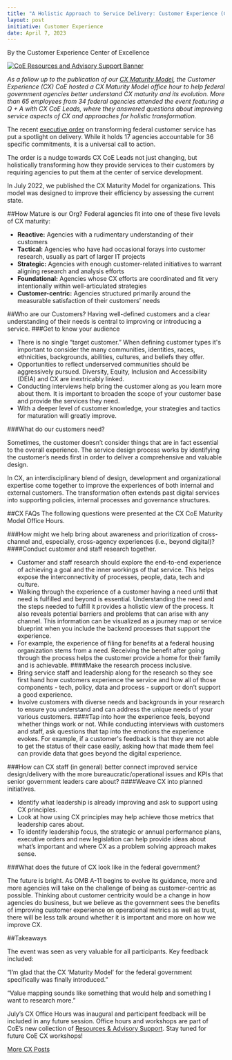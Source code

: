 ```yaml
---
title: "A Holistic Approach to Service Delivery: Customer Experience (CX) CoE asks, ‘Are your customers at the center?’ "
layout: post
initiative: Customer Experience
date: April 7, 2023
---
```

By the Customer Experience Center of Excellence

<a href="{{site.baseurl}}/images/ResourcesAdvisorySupportBanner.png" target="_blank" rel="noopener noreferrer">
<img src="{{site.baseurl}}/images/ResourcesAdvisorySupportBanner.png" alt="CoE Resources and Advisory Support Banner"></a>

*As a follow up to the publication of our [CX Maturity Model](https://coe.gsa.gov/docs/CXMaturityModel.pdf), the Customer Experience (CX) CoE hosted a CX Maturity Model office hour to help federal government agencies better understand CX maturity and its evolution. More than 65 employees from 34 federal agencies attended the event featuring a Q + A with CX CoE Leads, where they answered questions about improving service aspects of CX and approaches for holistic transformation.*

The recent [executive order](https://www.whitehouse.gov/briefing-room/presidential-actions/2021/12/13/executive-order-on-transforming-federal-customer-experience-and-service-delivery-to-rebuild-trust-in-government/) on transforming federal customer service has put a spotlight on delivery. While it holds 17 agencies accountable for 36 specific commitments, it is a universal call to action. 

The order is a nudge towards CX CoE Leads not just changing, but holistically transforming how they provide services to their customers by requiring agencies to  put them at the center of service development. 

In July 2022, we published the CX Maturity Model for organizations. This model was designed to improve their efficiency by assessing the current state.

##How Mature is our Org?
Federal agencies fit into one of these five levels of CX maturity:
* **Reactive:** Agencies with a rudimentary understanding of their customers
* **Tactical:** Agencies who have had occasional forays into customer research, usually as part of larger IT projects
* **Strategic:** Agencies with enough customer-related initiatives to warrant aligning research and analysis efforts
* **Foundational:** Agencies whose CX efforts are coordinated and fit very intentionally within well-articulated strategies
* **Customer-centric:** Agencies structured primarily around the measurable satisfaction of their customers’ needs

##Who are our Customers?
Having well-defined customers and a clear understanding of their needs is central to improving or introducing a service. 
###Get to know your audience
* There is no single “target customer.” When defining customer types it's important to consider the many communities, identities, races, ethnicities, backgrounds, abilities, cultures, and beliefs they offer. 
* Opportunities to reflect underserved communities should be aggressively pursued. Diversity, Equity, Inclusion and Accessibility (DEIA) and CX are inextricably linked.
* Conducting interviews help bring the customer along  as you learn more about them. It is important to broaden the scope of your customer base and provide the services they need.
* With a deeper level of customer knowledge, your strategies and tactics for maturation will greatly improve. 

###What do our customers need? 

Sometimes, the customer doesn’t consider things that are in fact essential to the overall experience. The service design process works by identifying the customer’s needs first in order to deliver a comprehensive and valuable design. 

In CX, an interdisciplinary blend of design, development and organizational expertise come together to improve the experiences of both internal and external customers. The transformation often extends past digital services into supporting policies, internal processes and governance structures.

##CX FAQs
The following questions were presented at the CX CoE Maturity Model Office Hours.

###How might we help bring about awareness and prioritization of cross-channel and, especially, cross-agency experiences (i.e., beyond digital)?
####Conduct customer and staff research together. 
* Customer and staff research should explore the end-to-end experience of achieving a goal and the inner workings of that service. This helps expose the interconnectivity of processes, people, data, tech and culture. 
* Walking through the experience of a customer having a need until that need is fulfilled and beyond is essential. Understanding the need and the steps needed to fulfill it provides a holistic view of the process. It also reveals potential barriers and problems that can arise with any channel. This information can be visualized as a journey map or service blueprint when you include the backend processes that support the experience. 
* For example, the experience of filing for benefits at a federal housing organization stems from a need. Receiving the benefit after going through the process helps the customer provide a home for their family and is achievable. 
####Make the research process inclusive. 
* Bring service staff and leadership along for the research so they see first hand how customers experience the service and how all of those components - tech, policy, data and process - support or don’t support a good experience. 
* Involve customers with diverse needs and backgrounds in your research to ensure you understand and can address the unique needs of your various customers. 
####Tap into how the experience feels, beyond whether things work or not.
While conducting interviews with customers and staff, ask questions that tap into the emotions the experience evokes. For example, if a customer's feedback is that they are not able to get the status of their case easily, asking how that made them feel can provide data that goes beyond the digital experience. 

###How can CX staff (in general) better connect improved service design/delivery with the more bureaucratic/operational issues and KPIs that senior government leaders care about?
####Weave CX into planned initiatives. 
* Identify what leadership is already improving and ask to support using CX principles. 
* Look at how using CX principles may help achieve those metrics that leadership cares about. 
* To identify leadership focus, the strategic or annual performance plans, executive orders and new legislation can help provide ideas about what’s important and where CX as a problem solving approach makes sense. 

###What does the future of CX look like in the federal government?

The future is bright. As OMB A-11 begins to evolve its guidance, more and more agencies will take on the challenge of being as customer-centric as possible. Thinking about customer centricity would be a change in how agencies do business, but we believe as the government sees the benefits of improving customer experience on operational metrics as well as trust, there will be less talk around whether it is important and more on how we improve CX.  

##Takeaways

The event was seen as very valuable for all participants. Key feedback included: 

“I’m glad that the CX ‘Maturity Model’ for the federal government specifically was finally introduced.”

“Value mapping sounds like something that would help and something I want to research more.”

July’s CX Office Hours was inaugural and participant feedback will be included in any future session. Office hours and workshops are part of CoE’s new collection of [Resources & Advisory Support](https://coe.gsa.gov/2022/05/20/coe-update-4.html). Stay tuned for future CoE CX workshops!

<a href="{{site.baseurl}}/coe/customer-experience.html#coe-updates" class="usa-button">More CX Posts</a>
